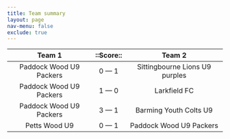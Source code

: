 ```yaml
---
title: Team summary
layout: page
nav-menu: false
exclude: true
---
```




|         Team 1          |  ::Score::  |             Team 2             |
|:-----------------------:|:-----------:|:------------------------------:|
| Paddock Wood U9 Packers | 0 &mdash; 1 | Sittingbourne Lions U9 purples |
| Paddock Wood U9 Packers | 1 &mdash; 0 |          Larkfield FC          |
| Paddock Wood U9 Packers | 3 &mdash; 1 |     Barming Youth Colts U9     |
|      Petts Wood U9      | 0 &mdash; 1 |    Paddock Wood U9 Packers     |

 <br /><br /><br />